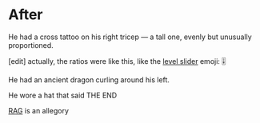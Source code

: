 # After

He had a cross tattoo on his right tricep — a tall one, evenly but unusually proportioned.

\[edit] actually, the ratios were like this, like the [level slider](https://emojipedia.org/level-slider) emoji: 🎚️

He had an ancient dragon curling around his left.

He wore a hat that said THE END

[RAG](https://en.wikipedia.org/wiki/Retrieval-augmented\_generation) is an allegory

